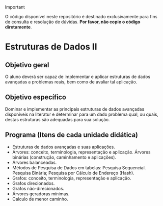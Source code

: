 > [!important]
> O código disponível neste repositório é destinado exclusivamente para fins de consulta e resolução de dúvidas. **Por favor, não copie o código diretamente**.

# Estruturas de Dados II
## Objetivo geral
O aluno deverá ser capaz de implementar e aplicar estruturas de dados avançadas a problemas reais, bem como de avaliar tal aplicação.

## Objetivo específico
Dominar e implementar as principais estruturas de dados avançadas disponíveis na literatur e determinar para um dado problema qual, ou quais, destas estruturas são adequadas para sua solução.

## Programa (Itens de cada unidade didática)
- Estruturas de dados avançadas e suas aplicações.
- Árvores: conceito, terminologia, representação e aplicação. Árvores binárias (construção, caminhamento e aplicações).
- Árvores balanceadas.
- Métodos de Pesquisa de Dados em tabelas: Pesquisa Sequencial. Pesquisa Binária; Pesquisa por Cálculo de Endereço (Hash).
- Grafos: conceito, terminologia, representação e aplicação.
- Grafos direcionados.
- Grafos não-direcionados.
- Árvores geradoras mínimas.
- Calculo de menor caminho.
